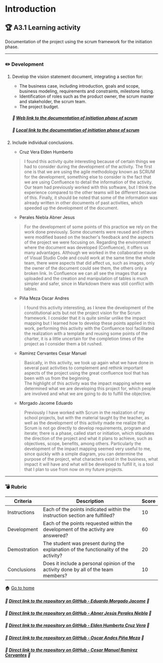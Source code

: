 # Introduction

## :trophy: A3.1 Learning activity

Documentation of the project using the scrum framework for the initiation phase.

---

### :pencil2: Development

1. Develop the vision statement document, integrating a section for:
   +  The business case, including introduction, goals and scope, business modeling, requirements and constraints, milestone listing.
   +  Identification of roles such as the product owner, the scrum master and stakeholder, the scrum team.
   +  The project budget.

    ##### :page_facing_up: [Web link to the documentation of initiation phase of scrum](https://e-smt.atlassian.net/l/c/muJ1u0TV)
        
    ##### :open_file_folder: [Local link to the documentation of initiation phase of scrum](../PDF/A3.1_ProjectVision.pdf)

2. Include individual conclusions.

    - Cruz Vera Elden Humberto
    > I found this activity quite interesting because of certain things we had to consider during the development of the activity. The first one is that we are using the agile methodology known as SCRUM for the development, something else to consider is the fact that we are using Confluence to detail the information of the activity. Our team had previously worked with this software, but I think the experience compared to the other teams will be different because of this. Finally, it should be noted that some of the information was already written in other documents of past activities, which speeded up the development of the document.

    - Perales Niebla Abner Jesus
    > For the development of some points of this practice we rely on the work done previously. Some documents were reused and others were modified based on the teacher's feedback and the aspects of the project we were focusing on. Regarding the environment where the document was developed (Confluence), it offers us many advantages. Although we worked in the collaborative mode of Visual Studio Code and could work at the same time the whole team, there were aspects that did affect us, such as images, only the owner of the document could see them, the others only a broken link. In Confluence we can all see the images that are uploaded and the creation and manipulation of tables is much simpler and safer, since in Markdown there was still conflict with tables.

    - Piña Meza Oscar Andres
    > I found this activity interesting, as I knew the development of the constitutional acts but not the project vision for the Scrum framework. I consider that it is quite similar unlike the impact mapping but I learned how to develop these points applied in this work, performing this activity with the Confluence tool facilitated the realization with a template and reusing some points of the charter, it is a little uncertain for the completion times of the project as I consider them a bit rushed.

    - Ramirez Cervantes Cesar Manuel
    > Basically, in this activity, we took up again what we have done in several past activities to complement and rethink important aspects of the project using the great confluence tool that has been with us from the beginning. <br> The highlight of this activity was the impact mapping where we determined what we are developing this project for, which people are involved and what we are going to do to fulfill the objective.

    - Morgado Jacome Eduardo
    > Previously I have worked with Scrum in the realization of my school projects, but with the material taught by the teacher, as well as the development of this activity made me realize that Scrum is not go directly to develop requirements, program and iterate; there is a phase, called start or initiation, which stipulates the direction of the project and what it plans to achieve, such as objectives, scope, benefits, among others. Particularly the development of the impact mapping seemed very useful to me, since quickly with a simple diagram, you can determine the purpose of the project, what characters exist in the business, what impact it will have and what will be developed to fulfill it, is a tool that I plan to use from now on my future projects.
___

### :bomb: Rubric

| Criteria     | Description                                                                                  | Score |
| ------------- | -------------------------------------------------------------------------------------------- | ------- |
| Instructions | Each of the points indicated within the instruction section are fulfilled?            | 10      |  | 5 |
| Development    | Each of the points requested within the development of the activity are answered?     | 60      |
| Demostration  | The student was present during the explanation of the functionality of the activity?            | 20      |
| Conclusions  | Does it include a personal opinion of the activity done by all of the team members? | 10      |

:house: [Go to home](../readme.md)

##### :open_file_folder: [Direct link to the repository on GitHub - Eduardo Morgado Jacome](https://github.com/EduardoMJ99/AnalisisAvanzadoSoft_2021-1) :open_file_folder:

##### :open_file_folder: [Direct link to the repository on GitHub - Abner Jesús Perales Niebla](https://github.com/AbnerPerales19/AnalisisAvanzadoDeSoftware_AbnerPerales) :open_file_folder:

##### :open_file_folder: [Direct link to the repository on GitHub - Elden Humberto Cruz Vera](https://github.com/CruzVeraEldenHumberto/Analisis-Avanzado-de-Software-Cruz-Vera) :open_file_folder:

##### :open_file_folder: [Direct link to the repository on GitHub - Oscar Andes Piña Meza](https://github.com/oscarpm96/Analisis-Avanzado-16210567.git) :open_file_folder:

##### :open_file_folder: [Direct link to the repository on GitHub - Cesar Manuel Ramírez Cervantes](https://github.com/CMRamirezC/Analisis_Avanzado-_Software_Ramirez_Cervantes.git) :open_file_folder:
